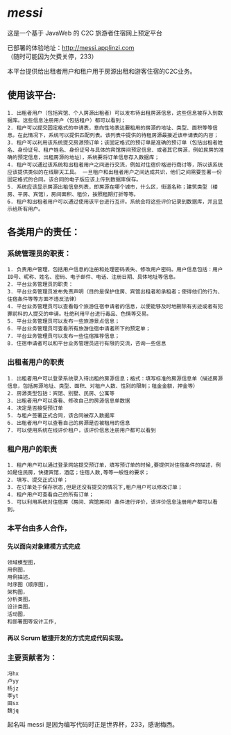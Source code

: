 ﻿# _messi_

这是一个基于 JavaWeb 的 C2C 旅游者住宿网上预定平台

已部署的体验地址：http://messi.applinzi.com （随时可能因为欠费关停，233）

本平台提供给出租者用户和租户用于房源出租和游客住宿的C2C业务。

## 使用该平台:
    
```
1. 出租者用户（包括宾馆、个人房源出租者）可以发布待出租房源信息，这些信息被存入到数据库。这些信息注册用户（包括租户）都可以看到；
2. 租户可以提交固定格式的申请表，意向性地表达要租用的房源的地址、类型、面积等等信息。在此情况下，系统可以提供匹配列表。该列表中提供的待租房源最接近该申请表的内容；
3. 租户可以利用该系统提交房源预订单；该固定格式的预订单是准确的预订单（包括出租者姓名、身份证号、租户姓名、身份证号与具体的宾馆房间预定信息、或者其它房源，例如民房的准确的预定信息，出租房源的地址），系统要将订单信息存入数据库；
4. 租户可以通过该系统和出租者用户之间进行交流，例如对住宿价格进行商讨等，所以该系统应该提供类似的在线聊天工具。 一旦租户和出租者用户之间达成共识，他们之间需要签署一份固定格式的合同。该合同的电子版应该上传到数据库保存。
5. 系统应该显示房源出租信息列表，即房源在哪个城市，什么区，街道名称；建筑类型（楼房、平房、宾馆），房间面积、租价，按照租期打折等等。
6. 租户和出租者用户可以通过使用该平台进行互评。系统会将这些评价记录到数据库，并且显示给所有用户。
```

## 各类用户的责任：
    
### 系统管理员的职责：

```
1. 负责用户管理，包括用户信息的注册和处理密码丢失、修改用户密码。用户信息包括：用户ID号、昵称、姓名、密码、电子邮件、电话、注册日期、具体地址等信息。
2. 平台业务管理员的职责： 
3. 平台业务管理员发布免责声明（目的是保护住房、宾馆出租者和承租者；使得他们的行为、住宿条件等等方面不违反法律）
4. 平台业务管理员可以查看每个旅游住宿申请者的信息，以便能够及时地删除有劣迹或者有犯罪前科的人提交的申请。杜绝利用平台进行毒品、色情等交易。
5. 平台业务管理员可以发布一些旅游景点信息；
6. 平台业务管理员可查看所有旅游住宿申请者所下的预定单；
7. 平台业务管理员可以发布一些住宿推荐信息；
8. 住宿申请者可以和平台业务管理员进行有限的交流，咨询一些信息
```

### 出租者用户的职责
```
1. 出租者用户可以登录系统录入待出租的房源信息；格式：填写标准的房源信息单（描述房源信息，包括房源地址、类型、面积、对租户人数、性别的限制；租金金额，押金等）
2. 房源类型包括：宾馆、别墅、民房、公寓等
3. 出租者用户可以查看、修改自己的房源信息单数据
4. 决定是否接受预订单
5. 与租户签署正式合同，该合同被存入数据库
6. 出租者用户可以查看自己的房源是否被租用的信息
7. 可以使用系统在线评价租户，该评价信息注册用户都可以看到
```
      
### 租户用户的职责

```
1. 租户用户可以通过登录网站提交预订单，填写预订单的时候,要提供对住宿条件的描述，例如是住民房，快捷宾馆，酒店；住宿人数,等等一般性的要求；
2. 填写、提交正式订单；
3. 在订单处于保存状态,但是还没有提交的情况下,租户用户可以修改订单；
4. 租户用户可查看自己的所有订单；
5. 可以利用系统对住宿房（房间、宾馆房间）条件进行评价，该评价信息注册用户都可以看到。
```


### 本平台由多人合作，

#### 先以面向对象建模方式完成

```
领域模型图，
用例图，
用例描述，
时序图（顺序图），
架构图，
分析类图，
设计类图，
活动图，
和部署图等设计工作,
```
#### 再以 Scrum 敏捷开发的方式完成代码实现。

### 主要贡献者为：

```
冯hx
卢yy
杨jz
李yt
田sx
魏jq
```

起名叫 messi 是因为编写代码时正是世界杯，233，感谢梅西。

